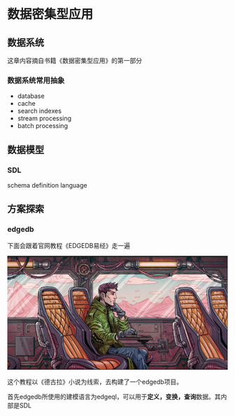 # 数据密集型应用

## 数据系统

这章内容摘自书籍《数据密集型应用》的第一部分

### 数据系统常用抽象

* database
* cache
* search indexes
* stream processing
* batch processing







## 数据模型

### SDL

schema definition language



## 方案探索

### edgedb

下面会跟着官网教程《EDGEDB易经》走一遍

![image-20240331210011205](../statics/image-20240331210011205.png)

这个教程以《德古拉》小说为线索，去构建了一个edgedb项目。

首先edgedb所使用的建模语言为edgeql，可以用于**定义，变换，查询**数据。其内部是SDL